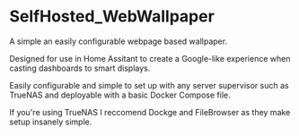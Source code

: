 # SelfHosted_WebWallpaper
A simple an easily configurable webpage based wallpaper. 


Designed for use in Home Assitant to create a Google-like experience when casting dashboards to smart displays.


Easily configurable and simple to set up with any server supervisor such as TrueNAS and deployable with a basic Docker Compose file.


If you're using TrueNAS I reccomend Dockge and FileBrowser as they make setup insanely simple.
